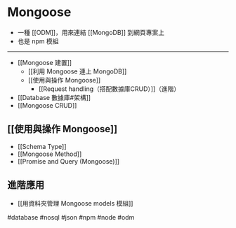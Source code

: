 # Mongoose
- 一種 [[ODM]]，用來連結 [[MongoDB]] 到網頁專案上
- 也是 npm 模組
---
- [[Mongoose 建置]]
	- [[利用 Mongoose 連上 MongoDB]]
	- [[使用與操作 Mongoose]]
		- [[Request handling（搭配數據庫CRUD）]]（進階）
- [[Database 數據庫#架構]]
- [[Mongoose CRUD]]

## [[使用與操作 Mongoose]]

- [[Schema Type]]
- [[Mongoose Method]]
- [[Promise and Query (Mongoose)]]

## 進階應用
- [[用資料夾管理 Mongoose models 模組]]


#database #nosql #json #npm #node #odm